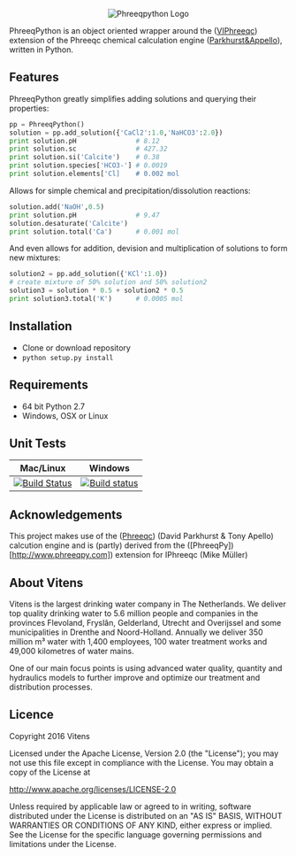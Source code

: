 <p align="center">
  <img src="https://github.com/VitensTC/phreeqpython/blob/master/logo.png" alt="Phreeqpython Logo"/>
</p>


PhreeqPython is an object oriented wrapper around the ([VIPhreeqc](https://www.github.com/VitensTC/VIPhreeqc)) extension of the Phreeqc chemical calculation engine ([Parkhurst&Appello](http://wwwbrr.cr.usgs.gov/projects/GWC_coupled/phreeqc/)), written in Python.

## Features
PhreeqPython greatly simplifies adding solutions and querying their properties:

```python
pp = PhreeqPython()
solution = pp.add_solution({'CaCl2':1.0,'NaHCO3':2.0})
print solution.pH               # 8.12
print solution.sc               # 427.32
print solution.si('Calcite')    # 0.38
print solution.species['HCO3-'] # 0.0019
print solution.elements['Cl]    # 0.002 mol
```
Allows for simple chemical and precipitation/dissolution reactions:
```python
solution.add('NaOH',0.5)
print solution.pH               # 9.47
solution.desaturate('Calcite')
print solution.total('Ca')      # 0.001 mol
```
And even allows for addition, devision and multiplication of solutions to form new mixtures:
```python
solution2 = pp.add_solution({'KCl':1.0})
# create mixture of 50% solution and 50% solution2
solution3 = solution * 0.5 + solution2 * 0.5
print solution3.total('K')      # 0.0005 mol
```

## Installation
* Clone or download repository
* ```python setup.py install```


## Requirements
* 64 bit Python 2.7
* Windows, OSX or Linux

## Unit Tests
| **Mac/Linux** | **Windows** |
|---|---|
| [![Build Status](https://travis-ci.org/VitensTC/phreeqpython.svg?branch=master)](https://travis-ci.org/VitensTC/phreeqpython) | [![Build status](https://ci.appveyor.com/api/projects/status/lr1jwspxdkgo85bv?svg=true)](https://ci.appveyor.com/project/AbelHeinsbroek/phreeqpython) |

## Acknowledgements
This project makes use of the ([Phreeqc](http://wwwbrr.cr.usgs.gov/projects/GWC_coupled/phreeqc/)) (David Parkhurst & Tony Apello) calcution engine and is (partly) derived from the ([PhreeqPy])[http://www.phreeqpy.com]) extension for IPhreeqc (Mike Müller)

## About Vitens

Vitens is the largest drinking water company in The Netherlands. We deliver top quality drinking water to 5.6 million people and companies in the provinces Flevoland, Fryslân, Gelderland, Utrecht and Overijssel and some municipalities in Drenthe and Noord-Holland. Annually we deliver 350 million m³ water with 1,400 employees, 100 water treatment works and 49,000 kilometres of water mains.

One of our main focus points is using advanced water quality, quantity and hydraulics models to further improve and optimize our treatment and distribution processes.

## Licence

Copyright 2016 Vitens

Licensed under the Apache License, Version 2.0 (the "License"); you may not use this file except in compliance with the License. You may obtain a copy of the License at

http://www.apache.org/licenses/LICENSE-2.0

Unless required by applicable law or agreed to in writing, software distributed under the License is distributed on an "AS IS" BASIS, WITHOUT WARRANTIES OR CONDITIONS OF ANY KIND, either express or implied. See the License for the specific language governing permissions and limitations under the License.
